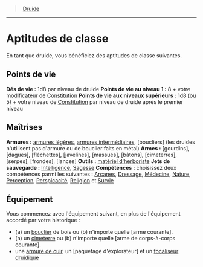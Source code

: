 ﻿---
!Generic
Id: druid_hd.md#aptitudes-de-classe
ParentLink: druid_hd.md#druide
Name: Aptitudes de classe
ParentName: Druide
NameLevel: 1
Attributes: {}
---
> [Druide](hd_druid.md)

---

# Aptitudes de classe

En tant que druide, vous bénéficiez des aptitudes de classe suivantes.

## Points de vie

**Dés de vie :** 1d8 par niveau de druide
**Points de vie au niveau 1 :** 8 + votre modificateur de [Constitution](hd_abilities_constitution.md)
**Points de vie aux niveaux supérieurs :** 1d8 (ou 5) + votre niveau de [Constitution](hd_abilities_constitution.md) par niveau de druide après le premier niveau

## Maîtrises

**Armures :** [armures légères](hd_armor_armures_legeres.md), [armures intermédiaires](hd_armor_armures_intermediaires.md), [boucliers] (les druides n'utilisent pas d'armure ou de bouclier faits en métal)
**Armes :** [gourdins], [dagues], [fléchettes], [javelines], [massues], [bâtons], [cimeterres], [serpes], [frondes], [lances]
**Outils :** [matériel d'herboriste](hd_equipment_materiel_dherboriste.md)
**Jets de sauvegarde :** [Intelligence](hd_abilities_intelligence.md), [Sagesse](hd_abilities_wisdom.md)
**Compétences :** choisissez deux compétences parmi les suivantes : [Arcanes](hd_abilities_intelligence_arcanes.md), [Dressage](hd_abilities_wisdom_dressage.md), [Médecine](hd_abilities_wisdom_medecine.md), [Nature](hd_abilities_intelligence_nature.md), [Perception](hd_abilities_wisdom_perception.md), [Perspicacité](hd_abilities_wisdom_perspicacite.md), [Religion](hd_abilities_intelligence_religion.md) et [Survie](hd_abilities_wisdom_survie.md)

## Équipement

Vous commencez avec l'équipement suivant, en plus de l'équipement accordé par votre historique :

* (a) un [bouclier](armor_hd.md#bouclier) de bois ou (b) n'importe quelle [arme courante].
* (a) un [cimeterre](hd_equipment_cimeterre.md) ou (b) n'importe quelle [arme de corps-à-corps courante].
* une [armure de cuir](hd_equipment_armure_de_cuir.md), un [paquetage d'explorateur] et un [focaliseur druidique](hd_equipment_properties_focaliseur_druidique.md)

